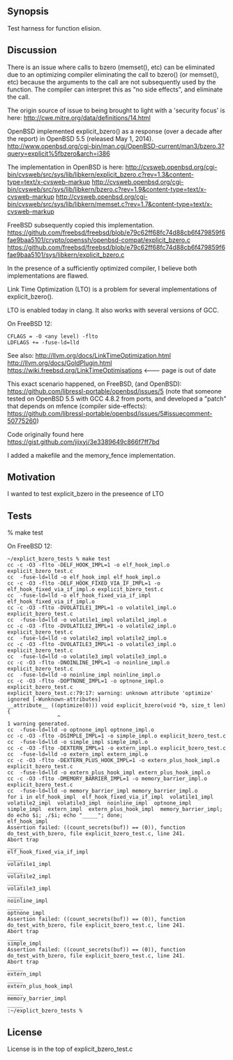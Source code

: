 ## Synopsis

Test harness for function elision.

## Discussion

There is an issue where calls to bzero (memset(), etc) can be eliminated due to an optimizing compiler eliminating the call to bzero() (or memset(), etc) because the arguments to the call are not subsequently used by the function. The compiler can interpret this as "no side effects", and eliminate the call.

The origin source of issue to being brought to light with a 'security focus' is here: http://cwe.mitre.org/data/definitions/14.html

OpenBSD implemented explicit_bzero() as a response (over a decade after the report) in OpenBSD 5.5 (released May 1, 2014).
http://www.openbsd.org/cgi-bin/man.cgi/OpenBSD-current/man3/bzero.3?query=explicit%5fbzero&arch=i386

The implementation in OpenBSD is here:
http://cvsweb.openbsd.org/cgi-bin/cvsweb/src/sys/lib/libkern/explicit_bzero.c?rev=1.3&content-type=text/x-cvsweb-markup
http://cvsweb.openbsd.org/cgi-bin/cvsweb/src/sys/lib/libkern/bzero.c?rev=1.9&content-type=text/x-cvsweb-markup
http://cvsweb.openbsd.org/cgi-bin/cvsweb/src/sys/lib/libkern/memset.c?rev=1.7&content-type=text/x-cvsweb-markup

FreeBSD subsequently copied this implementation.
https://github.com/freebsd/freebsd/blob/e79c62ff68fc74d88cb6f479859f6fae9baa5101/crypto/openssh/openbsd-compat/explicit_bzero.c
https://github.com/freebsd/freebsd/blob/e79c62ff68fc74d88cb6f479859f6fae9baa5101/sys/libkern/explicit_bzero.c

In the presence of a sufficiently optimized compiler, I believe both implementations are flawed.

Link Time Optimization (LTO) is a problem for several implementations of explicit_bzero(). 

LTO is enabled today in clang. It also works with several versions of GCC.

On FreeBSD 12:
```
CFLAGS = -O <any level) -flto
LDFLAGS += -fuse-ld=lld
```

See also:
http://llvm.org/docs/LinkTimeOptimization.html
http://llvm.org/docs/GoldPlugin.html
https://wiki.freebsd.org/LinkTimeOptimisations <--- page is out of date

This exact scenario happened, on FreeBSD, (and OpenBSD): https://github.com/libressl-portable/openbsd/issues/5 
(note that someone tested on OpenBSD 5.5 with GCC 4.8.2 from ports, and developed a "patch" that depends on mfence (compiler side-effects):
https://github.com/libressl-portable/openbsd/issues/5#issuecomment-50775260)

Code originally found here
https://gist.github.com/jiixyj/3e3389649c866f7ff7bd

I added a makefile and the memory_fence implementation.

## Motivation

I wanted to test explicit_bzero in the preseence of LTO

## Tests

% make test

On FreeBSD 12:

```
~/explict_bzero_tests % make test
cc -c -O3 -flto -DELF_HOOK_IMPL=1 -o elf_hook_impl.o explicit_bzero_test.c
cc  -fuse-ld=lld -o elf_hook_impl elf_hook_impl.o
cc -c -O3 -flto -DELF_HOOK_FIXED_VIA_IF_IMPL=1 -o elf_hook_fixed_via_if_impl.o explicit_bzero_test.c
cc  -fuse-ld=lld -o elf_hook_fixed_via_if_impl elf_hook_fixed_via_if_impl.o
cc -c -O3 -flto -DVOLATILE1_IMPL=1 -o volatile1_impl.o explicit_bzero_test.c
cc  -fuse-ld=lld -o volatile1_impl volatile1_impl.o
cc -c -O3 -flto -DVOLATILE2_IMPL=1 -o volatile2_impl.o explicit_bzero_test.c
cc  -fuse-ld=lld -o volatile2_impl volatile2_impl.o
cc -c -O3 -flto -DVOLATILE3_IMPL=1 -o volatile3_impl.o explicit_bzero_test.c
cc  -fuse-ld=lld -o volatile3_impl volatile3_impl.o
cc -c -O3 -flto -DNOINLINE_IMPL=1 -o noinline_impl.o explicit_bzero_test.c
cc  -fuse-ld=lld -o noinline_impl noinline_impl.o
cc -c -O3 -flto -DOPTNONE_IMPL=1 -o optnone_impl.o explicit_bzero_test.c
explicit_bzero_test.c:79:17: warning: unknown attribute 'optimize' ignored [-Wunknown-attributes]
__attribute__ ((optimize(0))) void explicit_bzero(void *b, size_t len) {
                ^
1 warning generated.
cc  -fuse-ld=lld -o optnone_impl optnone_impl.o
cc -c -O3 -flto -DSIMPLE_IMPL=1 -o simple_impl.o explicit_bzero_test.c
cc  -fuse-ld=lld -o simple_impl simple_impl.o
cc -c -O3 -flto -DEXTERN_IMPL=1 -o extern_impl.o explicit_bzero_test.c
cc  -fuse-ld=lld -o extern_impl extern_impl.o
cc -c -O3 -flto -DEXTERN_PLUS_HOOK_IMPL=1 -o extern_plus_hook_impl.o explicit_bzero_test.c
cc  -fuse-ld=lld -o extern_plus_hook_impl extern_plus_hook_impl.o
cc -c -O3 -flto -DMEMORY_BARRIER_IMPL=1 -o memory_barrier_impl.o explicit_bzero_test.c
cc  -fuse-ld=lld -o memory_barrier_impl memory_barrier_impl.o
for i in elf_hook_impl  elf_hook_fixed_via_if_impl  volatile1_impl  volatile2_impl  volatile3_impl  noinline_impl  optnone_impl  simple_impl  extern_impl  extern_plus_hook_impl  memory_barrier_impl; do echo $i; ./$i; echo "_____"; done;
elf_hook_impl
Assertion failed: ((count_secrets(buf)) == (0)), function do_test_with_bzero, file explicit_bzero_test.c, line 241.
Abort trap
_____
elf_hook_fixed_via_if_impl
_____
volatile1_impl
_____
volatile2_impl
_____
volatile3_impl
_____
noinline_impl
_____
optnone_impl
Assertion failed: ((count_secrets(buf)) == (0)), function do_test_with_bzero, file explicit_bzero_test.c, line 241.
Abort trap
_____
simple_impl
Assertion failed: ((count_secrets(buf)) == (0)), function do_test_with_bzero, file explicit_bzero_test.c, line 241.
Abort trap
_____
extern_impl
_____
extern_plus_hook_impl
_____
memory_barrier_impl
_____
:~/explict_bzero_tests %
```

## License

License is in the top of explicit_bzero_test.c

